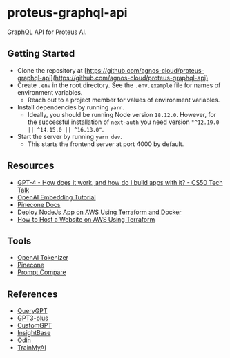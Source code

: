 # proteus-graphql-api

GraphQL API for Proteus AI.

## Getting Started

- Clone the repository at [https://github.com/agnos-cloud/proteus-graphql-api](https://github.com/agnos-cloud/proteus-graphql-api)
- Create `.env` in the root directory. See the `.env.example` file for names of environment variables.
  - Reach out to a project member for values of environment variables.
- Install dependencies by running `yarn`.
  - Ideally, you should be running Node version `18.12.0`. However, for the successful installation of `next-auth` you need version `"^12.19.0 || ^14.15.0 || ^16.13.0"`.
- Start the server by running `yarn dev`.
  - This starts the frontend server at port 4000 by default.

## Resources

- [GPT-4 - How does it work, and how do I build apps with it? - CS50 Tech Talk](https://www.youtube.com/watch?v=vw-KWfKwvTQ)
- [OpenAI Embedding Tutorial](https://blinkdata.com/openai-embedding-tutorial/)
- [Pinecone Docs](https://docs.pinecone.io/docs/overview)
- [Deploy NodeJs App on AWS Using Terraform and Docker](https://codelabs.transcend.io/codelabs/node-terraform/index.html?index=..%2F..index#0)
- [How to Host a Website on AWS Using Terraform](https://www.youtube.com/watch?v=U02aj0lHI0w&list=PL184oVW5ERMDGN0a7yowSQiH4qjsTeE5g&index=1)

## Tools

- [OpenAI Tokenizer](https://platform.openai.com/tokenizer)
- [Pinecone](https://www.pinecone.io/)
- [Prompt Compare](https://gpttools.com/comparisontool)

## References

- [QueryGPT](https://github.com/tsensei/QueryGPT)
- [GPT3-plus](https://github.com/Himly1/GPT3-plus)
- [CustomGPT](https://customgpt.ai/)
- [InsightBase](https://insightbase.ai/#)
- [Odin](https://getodin.ai/)
- [TrainMyAI](https://trainmy.ai/)
